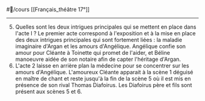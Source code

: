 #📝/cours  [[Français_théâtre 17°]]
___
5) Quelles sont les deux intrigues principales qui se mettent en place dans l'acte I ?
Le premier acte correspond à l'exposition et à la mise en place des deux intrigues principales qui sont fortement liées : la maladie imaginaire d'Argan et les amours d'Angélique. Angélique confie son amour pour Cléante à Toinette qui promet de l'aider, et Béline manoeuvre aidée de son notaire  afin de capter l'héritage d'Argan.
6) L'acte 2 laisse en arrière plan la médecine pour se concentrer sur les amours d'Angélique. L'amoureux Cléante apparait à la scène 1 déguisé en maître de chant et reste jusqu'à la fin de la scène 5 où il est mis en présence de son rival Thomas Diafoirus. Les Diafoirus père et fils sont présent aux scènes 5 et 6.